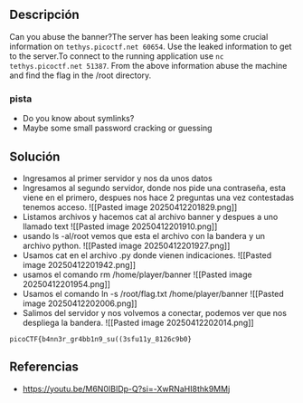 
## Descripción 

Can you abuse the banner?The server has been leaking some crucial information on `tethys.picoctf.net 60654`. Use the leaked information to get to the server.To connect to the running application use `nc tethys.picoctf.net 51387`. From the above information abuse the machine and find the flag in the /root directory.
### pista

- Do you know about symlinks?
- Maybe some small password cracking or guessing
## Solución

- Ingresamos al primer servidor y nos da unos datos
- Ingresamos al segundo servidor, donde nos pide una contraseña, esta viene en el primero, despues nos hace 2 preguntas una vez contestadas tenemos acceso.
![[Pasted image 20250412201829.png]]
- Listamos archivos y hacemos cat al archivo banner y despues a uno llamado text
![[Pasted image 20250412201910.png]]
- usando ls -al/root vemos que esta el archivo con la bandera y un archivo python.
![[Pasted image 20250412201927.png]]
- Usamos cat en el archivo .py donde vienen indicaciones.
![[Pasted image 20250412201942.png]]
- usamos el comando rm /home/player/banner
![[Pasted image 20250412201954.png]]
- Usamos el comando ln -s /root/flag.txt /home/player/banner
![[Pasted image 20250412202006.png]]
- Salimos del servidor y nos volvemos a conectar, podemos ver que nos despliega la bandera.
![[Pasted image 20250412202014.png]]




```
picoCTF{b4nn3r_gr4bb1n9_su((3sfu11y_8126c9b0}
```

## Referencias

- https://youtu.be/M6N0IBIDp-Q?si=-XwRNaHI8thk9MMj